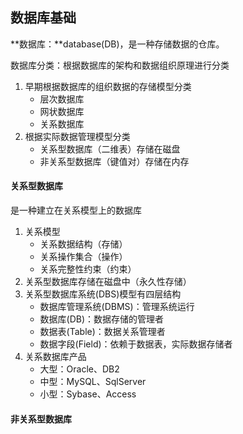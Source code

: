 ## 数据库基础

**数据库：**database(DB)，是一种存储数据的仓库。



数据库分类：根据数据库的架构和数据组织原理进行分类

1. 早期根据数据库的组织数据的存储模型分类
   - 层次数据库
   - 网状数据库
   - 关系数据库
2. 根据实际数据管理模型分类
   - 关系型数据库（二维表）存储在磁盘
   - 非关系型数据库（键值对）存储在内存



#### 关系型数据库

是一种建立在关系模型上的数据库

1. 关系模型
   - 关系数据结构（存储）
   - 关系操作集合（操作）
   - 关系完整性约束（约束）
2. 关系型数据库存储在磁盘中（永久性存储）
3. 关系型数据库系统(DBS)模型有四层结构
   - 数据库管理系统(DBMS)：管理系统运行
   - 数据库(DB)：数据存储的管理者
   - 数据表(Table)：数据关系管理者
   - 数据字段(Field)：依赖于数据表，实际数据存储者
4. 关系数据库产品
   - 大型：Oracle、DB2
   - 中型：MySQL、SqlServer
   - 小型：Sybase、Access

#### 非关系型数据库

